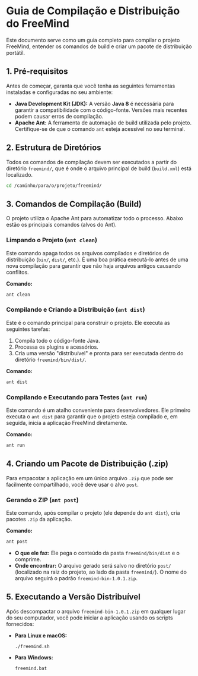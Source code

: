 # Guia de Compilação e Distribuição do FreeMind

Este documento serve como um guia completo para compilar o projeto FreeMind, entender os comandos de build e criar um pacote de distribuição portátil.

## 1. Pré-requisitos

Antes de começar, garanta que você tenha as seguintes ferramentas instaladas e configuradas no seu ambiente:

-   **Java Development Kit (JDK):** A versão **Java 8** é necessária para garantir a compatibilidade com o código-fonte. Versões mais recentes podem causar erros de compilação.
-   **Apache Ant:** A ferramenta de automação de build utilizada pelo projeto. Certifique-se de que o comando `ant` esteja acessível no seu terminal.

## 2. Estrutura de Diretórios

Todos os comandos de compilação devem ser executados a partir do diretório `freemind/`, que é onde o arquivo principal de build (`build.xml`) está localizado.

```sh
cd /caminho/para/o/projeto/freemind/
```

## 3. Comandos de Compilação (Build)

O projeto utiliza o Apache Ant para automatizar todo o processo. Abaixo estão os principais comandos (alvos do Ant).

### Limpando o Projeto (`ant clean`)

Este comando apaga todos os arquivos compilados e diretórios de distribuição (`bin/`, `dist/`, etc.). É uma boa prática executá-lo antes de uma nova compilação para garantir que não haja arquivos antigos causando conflitos.

**Comando:**
```sh
ant clean
```

### Compilando e Criando a Distribuição (`ant dist`)

Este é o comando principal para construir o projeto. Ele executa as seguintes tarefas:

1.  Compila todo o código-fonte Java.
2.  Processa os plugins e acessórios.
3.  Cria uma versão "distribuível" e pronta para ser executada dentro do diretório `freemind/bin/dist/`.

**Comando:**
```sh
ant dist
```

### Compilando e Executando para Testes (`ant run`)

Este comando é um atalho conveniente para desenvolvedores. Ele primeiro executa o `ant dist` para garantir que o projeto esteja compilado e, em seguida, inicia a aplicação FreeMind diretamente.

**Comando:**
```sh
ant run
```

## 4. Criando um Pacote de Distribuição (.zip)

Para empacotar a aplicação em um único arquivo `.zip` que pode ser facilmente compartilhado, você deve usar o alvo `post`.

### Gerando o ZIP (`ant post`)

Este comando, após compilar o projeto (ele depende do `ant dist`), cria pacotes `.zip` da aplicação.

**Comando:**
```sh
ant post
```

-   **O que ele faz:** Ele pega o conteúdo da pasta `freemind/bin/dist` e o comprime.
-   **Onde encontrar:** O arquivo gerado será salvo no diretório `post/` (localizado na raiz do projeto, ao lado da pasta `freemind/`). O nome do arquivo seguirá o padrão `freemind-bin-1.0.1.zip`.

## 5. Executando a Versão Distribuível

Após descompactar o arquivo `freemind-bin-1.0.1.zip` em qualquer lugar do seu computador, você pode iniciar a aplicação usando os scripts fornecidos:

-   **Para Linux e macOS:**
    ```sh
    ./freemind.sh
    ```
-   **Para Windows:**
    ```sh
    freemind.bat
    ```
